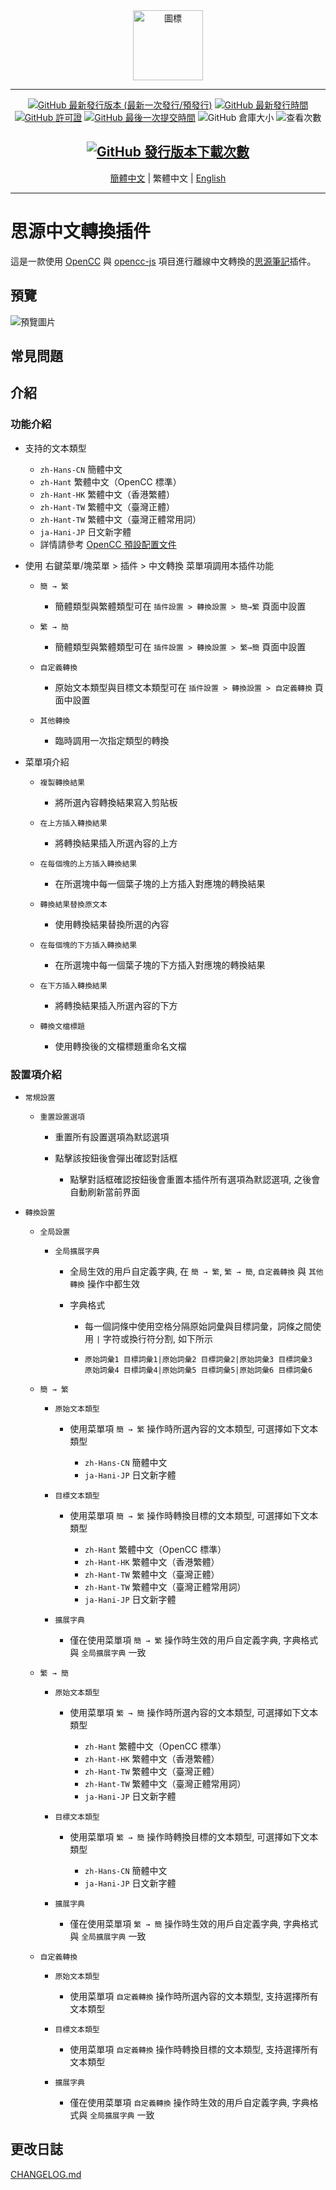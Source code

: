 <div align="center">
<img alt="圖標" src="https://cdn.jsdelivr.net/gh/Zuoqiu-Yingyi/siyuan-plugin-opencc/public/icon.png" style="width: 8em; height: 8em;">

---
[![GitHub 最新發行版本 (最新一次發行/預發行)](https://img.shields.io/github/v/release/Zuoqiu-Yingyi/siyuan-plugin-opencc?include_prereleases&style=flat-square)](https://github.com/Zuoqiu-Yingyi/siyuan-plugin-opencc/releases/latest)
[![GitHub 最新發行時間](https://img.shields.io/github/release-date/Zuoqiu-Yingyi/siyuan-plugin-opencc?style=flat-square)](https://github.com/Zuoqiu-Yingyi/siyuan-plugin-opencc/releases/latest)
[![GitHub 許可證](https://img.shields.io/github/license/Zuoqiu-Yingyi/siyuan-plugin-opencc?style=flat-square)](https://github.com/Zuoqiu-Yingyi/siyuan-plugin-opencc/blob/main/LICENSE)
[![GitHub 最後一次提交時間](https://img.shields.io/github/last-commit/Zuoqiu-Yingyi/siyuan-plugin-opencc?style=flat-square)](https://github.com/Zuoqiu-Yingyi/siyuan-plugin-opencc/commits/main)
![GitHub 倉庫大小](https://img.shields.io/github/repo-size/Zuoqiu-Yingyi/siyuan-plugin-opencc?style=flat-square)
![查看次數](https://hits.b3log.org/Zuoqiu-Yingyi/siyuan-plugin-opencc.svg)
<!-- ![jsDelivr 查看次數 (GitHub)](https://img.shields.io/jsdelivr/gh/hy/Zuoqiu-Yingyi/siyuan-packages-opencc?style=flat-square) -->
[![GitHub 發行版本下載次數](https://img.shields.io/github/downloads/Zuoqiu-Yingyi/siyuan-plugin-opencc/total?style=flat-square)](https://github.com/Zuoqiu-Yingyi/siyuan-plugin-opencc/releases)
---

[簡體中文](./README_zh_CN.md) \| 繁體中文 \| [English](./README.md)

---

</div>

# 思源中文轉換插件

這是一款使用 [OpenCC](https://github.com/BYVoid/OpenCC) 與 [opencc-js](https://github.com/nk2028/opencc-js) 項目進行離線中文轉換的[思源筆記](https://github.com/siyuan-note/siyuan)插件。

## 預覽

![預覽圖片](https://cdn.jsdelivr.net/gh/Zuoqiu-Yingyi/siyuan-plugin-opencc/public/preview.png)

## 常見問題

## 介紹

### 功能介紹

- 支持的文本類型

  - `zh-Hans-CN` 簡體中文
  - `zh-Hant` 繁體中文（OpenCC 標準）
  - `zh-Hant-HK` 繁體中文（香港繁體）
  - `zh-Hant-TW` 繁體中文（臺灣正體）
  - `zh-Hant-TW` 繁體中文（臺灣正體常用詞）
  - `ja-Hani-JP` 日文新字體
  - 詳情請參考 [OpenCC 預設配置文件](https://github.com/BYVoid/OpenCC#預設配置文件)
- 使用 <kbd>右鍵菜單</kbd>/<kbd>塊菜單</kbd> > <kbd>插件</kbd> > <kbd>中文轉換</kbd> 菜單項調用本插件功能

  - `簡 → 繁`

    - 簡體類型與繁體類型可在 `插件設置 > 轉換設置 > 簡→繁` 頁面中設置
  - `繁 → 簡`

    - 簡體類型與繁體類型可在 `插件設置 > 轉換設置 > 繁→簡` 頁面中設置
  - `自定義轉換`

    - 原始文本類型與目標文本類型可在 `插件設置 > 轉換設置 > 自定義轉換` 頁面中設置
  - `其他轉換`

    - 臨時調用一次指定類型的轉換
- 菜單項介紹

  - `複製轉換結果`

    - 將所選內容轉換結果寫入剪貼板
  - `在上方插入轉換結果`

    - 將轉換結果插入所選內容的上方
  - `在每個塊的上方插入轉換結果`

    - 在所選塊中每一個葉子塊的上方插入對應塊的轉換結果
  - `轉換結果替換原文本`

    - 使用轉換結果替換所選的內容
  - `在每個塊的下方插入轉換結果`

    - 在所選塊中每一個葉子塊的下方插入對應塊的轉換結果
  - `在下方插入轉換結果`

    - 將轉換結果插入所選內容的下方
  - `轉換文檔標題`

    - 使用轉換後的文檔標題重命名文檔

### 設置項介紹

- `常規設置`

  - `重置設置選項`

    - 重置所有設置選項為默認選項
    - 點擊該按鈕後會彈出確認對話框

      - 點擊對話框確認按鈕後會重置本插件所有選項為默認選項, 之後會自動刷新當前界面
- `轉換設置`

  - `全局設置`

    - `全局擴展字典`

      - 全局生效的用戶自定義字典, 在 `簡 → 繁`, `繁 → 簡`, `自定義轉換` 與 `其他轉換` 操作中都生效
      - 字典格式

        - 每一個詞條中使用空格分隔原始詞彙與目標詞彙，詞條之間使用 `|` 字符或換行符分割, 如下所示
        - ```plaintext
          原始詞彙1 目標詞彙1|原始詞彙2 目標詞彙2|原始詞彙3 目標詞彙3
          原始詞彙4 目標詞彙4|原始詞彙5 目標詞彙5|原始詞彙6 目標詞彙6
          ```
  - `簡 → 繁`

    - `原始文本類型`

      - 使用菜單項 `簡 → 繁` 操作時所選內容的文本類型, 可選擇如下文本類型

        - `zh-Hans-CN` 簡體中文
        - `ja-Hani-JP` 日文新字體
    - `目標文本類型`

      - 使用菜單項 `簡 → 繁` 操作時轉換目標的文本類型, 可選擇如下文本類型

        - `zh-Hant` 繁體中文（OpenCC 標準）
        - `zh-Hant-HK` 繁體中文（香港繁體）
        - `zh-Hant-TW` 繁體中文（臺灣正體）
        - `zh-Hant-TW` 繁體中文（臺灣正體常用詞）
        - `ja-Hani-JP` 日文新字體
    - `擴展字典`

      - 僅在使用菜單項 `簡 → 繁` 操作時生效的用戶自定義字典, 字典格式與 `全局擴展字典` 一致
  - `繁 → 簡`

    - `原始文本類型`

      - 使用菜單項 `繁 → 簡` 操作時所選內容的文本類型, 可選擇如下文本類型

        - `zh-Hant` 繁體中文（OpenCC 標準）
        - `zh-Hant-HK` 繁體中文（香港繁體）
        - `zh-Hant-TW` 繁體中文（臺灣正體）
        - `zh-Hant-TW` 繁體中文（臺灣正體常用詞）
        - `ja-Hani-JP` 日文新字體
    - `目標文本類型`

      - 使用菜單項 `繁 → 簡` 操作時轉換目標的文本類型, 可選擇如下文本類型

        - `zh-Hans-CN` 簡體中文
        - `ja-Hani-JP` 日文新字體
    - `擴展字典`

      - 僅在使用菜單項 `繁 → 簡` 操作時生效的用戶自定義字典, 字典格式與 `全局擴展字典` 一致
  - `自定義轉換`

    - `原始文本類型`

      - 使用菜單項 `自定義轉換` 操作時所選內容的文本類型, 支持選擇所有文本類型
    - `目標文本類型`

      - 使用菜單項 `自定義轉換` 操作時轉換目標的文本類型, 支持選擇所有文本類型
    - `擴展字典`

      - 僅在使用菜單項 `自定義轉換` 操作時生效的用戶自定義字典, 字典格式與 `全局擴展字典` 一致

## 更改日誌

[CHANGELOG.md](https://github.com/Zuoqiu-Yingyi/siyuan-plugin-opencc/blob/main/CHANGELOG.md)
